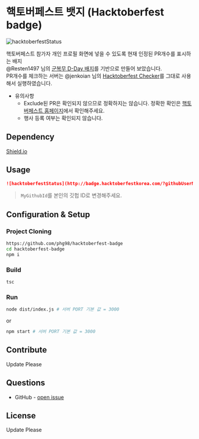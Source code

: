 # 핵토버페스트 뱃지 (Hacktoberfest badge)

![hacktoberfestStatus](http://badge.hacktoberfestkorea.com/?githubUserName=phg98)


핵토버페스트 참가자 개인 프로필 화면에 넣을 수 있도록 현재 인정된 PR개수를 표시하는 배지  
@Resten1497 님의 [군복무 D-Day 배지](https://github.com/Resten1497/soldier_badge)를 기반으로 만들어 보았습니다.  
PR개수를 체크하는 서버는 @jenkoian 님의 [Hacktoberfest Checker](https://hacktoberfestchecker.jenko.me)를 그대로 사용해서 실행하였습니다.  

* 유의사항
  * Exclude된 PR은 확인되지 않으므로 정확하지는 않습니다. 정확한 확인은 [핵토버페스트 홈페이지](https://hacktoberfest.digitalocean.com/)에서 확인해주세요.
  * 행사 등록 여부는 확인되지 않습니다.


## Dependency
[Shield.io](https://shields.io/)


## Usage

```markdown
![hacktoberfestStatus](http://badge.hacktoberfestkorea.com/?githubUserName=MyGithubId)
```
> `MyGithubId`를 본인의 깃헙 ID로 변경해주세요. 

## Configuration & Setup

### Project Cloning

```sh
https://github.com/phg98/hacktoberfest-badge
cd hacktoberfest-badge
npm i
```

### Build

```sh
tsc
```

### Run

```sh
node dist/index.js # 서버 PORT 기본 값 = 3000
```

or

```sh
npm start # 서버 PORT 기본 값 = 3000
```
## Contribute  
Update Please  

## Questions

* GitHub - [open issue](https://github.com/phg98/hacktoberfest-badge/issues)

## License
Update Please
